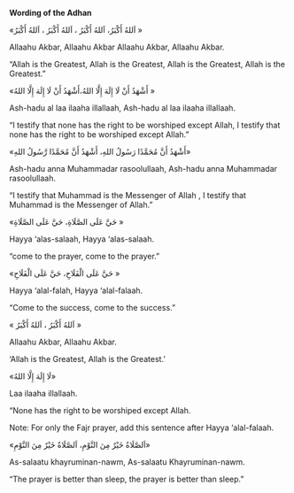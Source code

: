 <b>Wording of the Adhan</b>


«اَللهُ أَكْبَرُ، اَللهُ أَكْبَرُ ، اَللهُ أَكْبَرُ ، اَللهُ أَكْبَرُ »

Allaahu Akbar, Allaahu Akbar Allaahu Akbar, Allaahu Akbar.

“Allah is the Greatest, Allah is the Greatest, Allah is the Greatest, Allah is the Greatest.”


«أَشْهَدُ أَنْ لَا إِلَهَ إِلَّا اللهُ،أَشْهَدُ أَنْ لَا إِلَهَ إِلَّا اللهُ »

Ash-hadu al laa ilaaha illallaah, Ash-hadu al laa ilaaha illallaah.

“I testify that none has the right to be worshiped except Allah, I testify that none has the right to be worshiped except Allah.”


«أَشْهَدُ أَنَّ مُحَمَّدًا رَسُولُ اللهِ، أَشْهَدُ أَنَّ مُحَمَّدًا رَّسُولُ اللهِ»

Ash-hadu anna Muhammadar rasoolullaah, Ash-hadu anna Muhammadar rasoolullaah.

“I testify that Muhammad is the Messenger of Allah , I testify that Muhammad is the Messenger of Allah.”


«حَيَّ عَلَى الصَّلَاةِ، حَيَّ عَلَى الصَّلَاةِ »

Hayya ‘alas-salaah, Hayya ‘alas-salaah.

“come to the prayer, come to the prayer.”


«حَيَّ عَلَى الْفَلَاحِ، حَيَّ عَلَى الْفَلَاحِ »

Hayya ‘alal-falah, Hayya ‘alal-falaah.

“Come to the success, come to the success.”


« اَللهُ أَكْبَرُ ، اَللهُ أَكْبَرُ »

Allaahu Akbar, Allaahu Akbar.

‘Allah is the Greatest, Allah is the Greatest.’


«لَا إِلَهَ إِلَّا اللهُ»

Laa ilaaha illallaah.

“None has the right to be worshiped except Allah.


Note: For only the Fajr prayer, add this sentence after Hayya ‘alal-falaah.

«اَلصَّلَاةُ خَيْرٌ مِنَ النَّوْمِ، اَلصَّلَاةُ خَيْرٌ مِنَ النَّوْمِ»

As-salaatu khayruminan-nawm, As-salaatu Khayruminan-nawm.

“The prayer is better than sleep, the prayer is better than sleep.”
